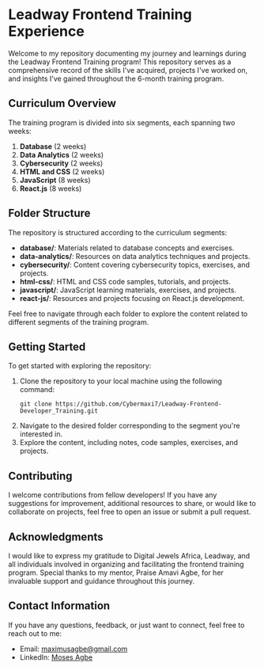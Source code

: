 
# Leadway Frontend Training Experience

Welcome to my repository documenting my journey and learnings during the Leadway Frontend Training program! This repository serves as a comprehensive record of the skills I've acquired, projects I've worked on, and insights I've gained throughout the 6-month training program.

## Curriculum Overview

The training program is divided into six segments, each spanning two weeks:

1. **Database** (2 weeks)
2. **Data Analytics** (2 weeks)
3. **Cybersecurity** (2 weeks)
4. **HTML and CSS** (2 weeks)
5. **JavaScript** (8 weeks)
6. **React.js** (8 weeks)

## Folder Structure

The repository is structured according to the curriculum segments:

- **database/**: Materials related to database concepts and exercises.
- **data-analytics/**: Resources on data analytics techniques and projects.
- **cybersecurity/**: Content covering cybersecurity topics, exercises, and projects.
- **html-css/**: HTML and CSS code samples, tutorials, and projects.
- **javascript/**: JavaScript learning materials, exercises, and projects.
- **react-js/**: Resources and projects focusing on React.js development.

Feel free to navigate through each folder to explore the content related to different segments of the training program.

## Getting Started

To get started with exploring the repository:

1. Clone the repository to your local machine using the following command:
   ```
   git clone https://github.com/Cybermaxi7/Leadway-Frontend-Developer_Training.git
   ```
2. Navigate to the desired folder corresponding to the segment you're interested in.
3. Explore the content, including notes, code samples, exercises, and projects.

## Contributing

I welcome contributions from fellow developers! If you have any suggestions for improvement, additional resources to share, or would like to collaborate on projects, feel free to open an issue or submit a pull request.

## Acknowledgments

I would like to express my gratitude to Digital Jewels Africa, Leadway, and all individuals involved in organizing and facilitating the frontend training program. Special thanks to my mentor, Praise Amavi Agbe, for her invaluable support and guidance throughout this journey.

## Contact Information

If you have any questions, feedback, or just want to connect, feel free to reach out to me:
- Email: [maximusagbe@gmail.com](mailto:maximusagbe@gmail.com)
- LinkedIn: [Moses Agbe](https://www.linkedin.com/in/moses-agbe-b7766321b/)

